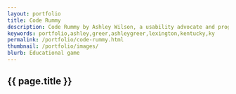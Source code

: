 ```yaml
---
layout: portfolio
title: Code Rummy
description: Code Rummy by Ashley Wilson, a usability advocate and programmer in Lexington, KY.
keywords: portfolio,ashley,greer,ashleygreer,lexington,kentucky,ky
permalink: /portfolio/code-rummy.html
thumbnail: /portfolio/images/
blurb: Educational game
---
```


## {{ page.title }}
